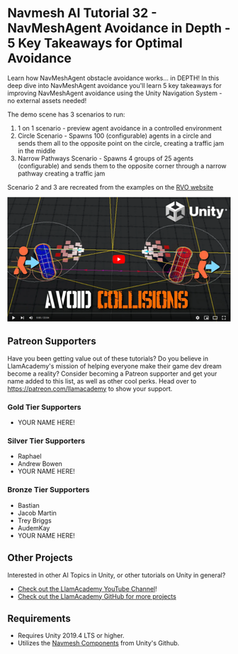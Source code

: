 # Navmesh AI Tutorial 32 - NavMeshAgent Avoidance in Depth - 5 Key Takeaways for Optimal Avoidance

Learn how NavMeshAgent obstacle avoidance works... in DEPTH! In this deep dive into NavMeshAgent avoidance you'll learn 5 key takeaways for improving NavMeshAgent avoidance using the Unity Navigation System - no external assets needed! 

The demo scene has 3 scenarios to run:
1. 1 on 1 scenario - preview agent avoidance in a controlled environment
1. Circle Scenario - Spawns 100 (configurable) agents in a circle and sends them all to the opposite point on the circle, creating a traffic jam in the middle
1. Narrow Pathways Scenario - Spawns 4 groups of 25 agents (configurable) and sends them to the opposite corner through a narrow pathway creating a traffic jam

Scenario 2 and 3 are recreated from the examples on the [RVO website](https://gamma.cs.unc.edu/RVO/)

[![Youtube Tutorial](./Video%20Screenshot.png)](https://youtu.be/dHYcio6fRI4)

## Patreon Supporters
Have you been getting value out of these tutorials? Do you believe in LlamAcademy's mission of helping everyone make their game dev dream become a reality? Consider becoming a Patreon supporter and get your name added to this list, as well as other cool perks.
Head over to https://patreon.com/llamacademy to show your support.

### Gold Tier Supporters
* YOUR NAME HERE!

### Silver Tier Supporters
* Raphael
* Andrew Bowen
* YOUR NAME HERE!

### Bronze Tier Supporters
* Bastian
* Jacob Martin
* Trey Briggs
* AudemKay
* YOUR NAME HERE!

## Other Projects
Interested in other AI Topics in Unity, or other tutorials on Unity in general? 

* [Check out the LlamAcademy YouTube Channel](https://youtube.com/c/LlamAcademy)!
* [Check out the LlamAcademy GitHub for more projects](https://github.com/llamacademy)

## Requirements
* Requires Unity 2019.4 LTS or higher. 
* Utilizes the [Navmesh Components](https://github.com/Unity-Technologies/NavMeshComponents) from Unity's Github.